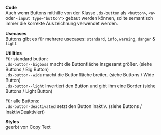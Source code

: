 __Code__  
Auch wenn Buttons mithilfe von der Klasse `.ds-button` als `<button>`, `<a>` oder `<input type="button">` gebaut werden können, sollte semantisch immer die korrekte Auszeichnung verwendet werden.

__Usecases__  
Buttons gibt es für mehrere usecases:
`standard`, `info`, `warning`, `danger` & `light`

__Utilities__  
Für standard button:  
`.ds-button--bigboss` macht die Buttonfläche insgesamt größer. (siehe Buttons / Big Button)  
`.ds-button--wide` macht die Buttonfläche breiter. (siehe Buttons / Wide Button)  
`.ds-button--light` Invertiert den Button und gibt ihm eine Border (siehe Buttons / Light Button)  

Für alle Buttons:  
`.ds-button-deactivated` setzt den Button inaktiv. (siehe Buttons / Inaktiv/Deaktiviert)

__Styles__  
 geerbt von Copy Text

